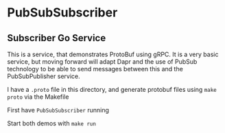 # PubSubSubscriber

## Subscriber Go Service

This is a service, that demonstrates ProtoBuf using gRPC. 
It is a very basic service, but moving forward will adapt Dapr and the use of PubSub technology to be able to
send messages between this and the PubSubPublisher service.

I have a `.proto` file in this directory, and generate protobuf files using `make proto` via the Makefile

First have `PubSubSubscriber` running

Start both demos with `make run`
